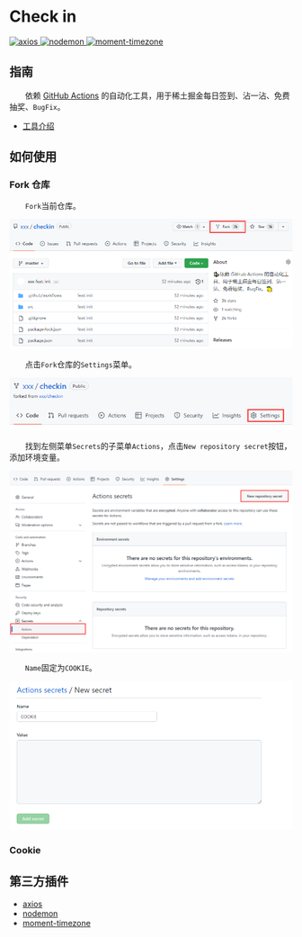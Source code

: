 # Check in

<p>
  <a href="https://github.com/axios/axios">
    <img src="https://img.shields.io/badge/axios-0.27.2-brightgreen.svg" alt="axios">
  </a>

  <a href="https://github.com/remy/nodemon">
    <img src="https://img.shields.io/badge/nodemon-2.0.16-blue.svg" alt="nodemon">
  </a>

  <a href="https://github.com/moment/moment-timezone">
    <img src="https://img.shields.io/badge/moment--timezone-0.5.34-red.svg" alt="moment-timezone">
  </a>
</p>

## 指南

&emsp;&emsp;依赖 [GitHub Actions](https://docs.github.com/cn/actions/learn-github-actions/understanding-github-actions) 的自动化工具，用于稀土掘金每日签到、沾一沾、免费抽奖、`BugFix`。

* [工具介绍](https://juejin.cn/post/7106509657098682404)

## 如何使用

### Fork 仓库

&emsp;&emsp;`Fork`当前仓库。

![](./imgs/fork.png)

&emsp;&emsp;点击`Fork`仓库的`Settings`菜单。

![](./imgs/settings.png)

&emsp;&emsp;找到左侧菜单`Secrets`的子菜单`Actions`，点击`New repository secret`按钮，添加环境变量。

![](./imgs/new.png)

&emsp;&emsp;`Name`固定为`COOKIE`。

![](./imgs/secrets.png)

### Cookie

## 第三方插件

* [axios](https://github.com/axios/axios)
* [nodemon](https://github.com/remy/nodemon)
* [moment-timezone](https://github.com/moment/moment-timezone)